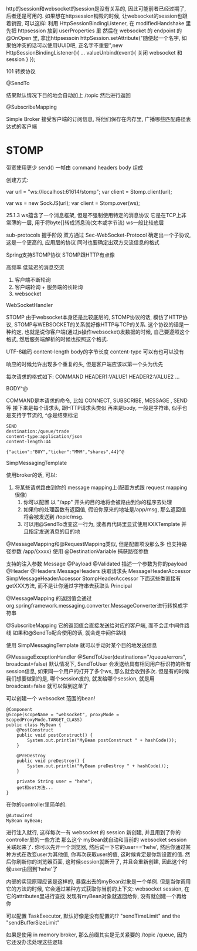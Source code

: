 http的session和websocket的session是没有关系的, 因此可能前者已经过期了, 后者还是可用的.
如果想在httpsession销毁的时候, 让websocket的session也跟着销毁, 可以这样:
利用 HttpSessionBindingListener, 在 modifiedHandshake 里 先把 httpsession 放到 userProperties 里
然后在 websocket 的 endpoint 的 @OnOpen 里, 拿出httpsessoin
httpSession.setAttribute("随便起一个名字, 如果怕冲突的话可以使用UUID吧, 正名字不重要",new HttpSessionBindingListener(){
	... valueUnbind(event){
		关闭 websocket 和 session
	}
});

101 转换协议


@SendTo

结果默认情况下目的地会自动加上 /topic 然后进行返回

@SubscribeMapping

Simple Broker
接受客户端的订阅信息, 将他们保存在内存里, 广播哪些匹配路径表达式的客户端

# STOMP #
带宽使用更少
send()
一帧由 command headers body 组成

创建方式:

var url = "ws://localhost:61614/stomp";
var client = Stomp.client(url);

var ws = new SockJS(url);
var client = Stomp.over(ws);

25.1.3
ws蕴含了一个消息框架, 但是不强制使用特定的消息协议
它是在TCP上非常薄的一层, 用于将byte[]转成消息流(文本或字节流)
ws一般比较底层

sub-protocols
握手阶段 双方通过 Sec-WebSocket-Protocol 确定出一个子协议, 这是一个更高的, 应用层的协议
同时也要确定出双方交流信息的格式

Spring支持STOMP协议
STOMP跟HTTP有点像

高频率 低延迟的消息交流

1. 客户端不断轮询
2. 客户端轮询 + 服务端的长轮询
3. websocket

WebSocketHandler


STOMP
由于websocket本身还是比较底层的, STOMP协议的话, 模仿了HTTP协议, STOMP与WEBSOCKET的关系就好像HTTP与TCP的关系.
这个协议的话是一种约定, 也就是说你客户端(通过js操作websocket)发数据的时候, 自己要遵照这个格式, 然后服务端解析的时候也按照这个格式.

UTF-8编码
content-length body的字节长度
content-type 可以有也可以没有

响应的时候允许出现多个重复的头, 但是客户端应该以第一个头为优先



每次请求的格式如下:
COMMAND
HEADER1:VALUE1
HEADER2:VALUE2
...

BODY^@

COMMAND是本请求的命令, 比如 CONNECT, SUBSCRIBE, MESSAGE , SEND 等
接下来是每个请求头, 跟HTTP请求头类似
再来是body, 一般是字符串, 似乎也是支持字节流的, ^@是结束标记
```
SEND
destination:/queue/trade
content-type:application/json
content-length:44

{"action":"BUY","ticker":"MMM","shares",44}^@
```




SimpMessagingTemplate 


使用broker的话, 可以:
1. 将某些请求路由到你的 message mapping上(配置方式跟 request mapping很像)
	1. 你可以配置 以 "/app" 开头的目的地将会被路由到你的程序去处理
	2. 如果你的处理函数有返回值, 假设你原来的地址是/app/msg, 那么返回值将会被发送到 /topic/msg.
	3. 可以用@SendTo改变这一行为, 或者再代码里显式使用XXXTemplate 并且指定发送消息的目的地




@MessageMapping和@RequestMapping类似, 但是配置项没那么多
也支持路径参数 /app/{xxxx}
使用 @DestinationVariable 捕获路径参数

支持的注入参数
Message
@Payload @Validated 描述一个参数为你的payload
@Header @Headers MessageHeaders 获取请求头
MessageHeaderAccessor SimpMessageHeaderAccessor StompHeaderAccessor 下面这些类直接有 getXXX方法, 而不是让你通过字符串去获取头
Principal

@MessageMapping 的返回值会通过org.springframework.messaging.converter.MessageConverter进行转换成字符串

@SubscribeMapping
它的返回值会直接发送给对应的客户端, 而不会走中间件路线
如果和@SendTo配合使用的话, 就会走中间件路线

使用 SimpMessagingTemplate 就可以手动对某个目的地发送信息

@MessageExceptionHandler
@SendToUser(destinations="/queue/errors", broadcast=false)
默认情况下, SendToUser 会发送给具有相同用户标识符的所有session信息, 如果同一个用户的打开了多个ws, 那么就会收到多次.
但是有的时候我们想要做到的是, 哪个session发的, 就发给哪个session, 就是用 broadcast=false 就可以做到这单了


可以创建一个 websocket 范围的bean!
```
@Component
@Scope(scopeName = "websocket", proxyMode = ScopedProxyMode.TARGET_CLASS)
public class MyBean {
	@PostConstruct
	public void postConstruct() {
		System.out.println("MyBean postConstruct " + hashCode());
	}

	@PreDestroy
	public void preDestroy() {
		System.out.println("MyBean preDestroy " + hashCode());
	}

	private String user = "hehe";
	get和set方法...
}
```
在你的controller里简单的:
```
@Autowired
MyBean myBean;
```
进行注入就行, 这样每次一有 websocket 的 session 新创建, 并且用到了你的controller里的一些方法
那么这个 myBean就自动和当前的 websocket session关联起来了.
你可以先开一个浏览器, 然后试一下它的user=='hehe', 然后你通过某种方式在改变user为其他值, 你再次获取user的值, 这时候肯定是你新设置的值.
然后你刷新你的浏览器页面, 这时候session就断开了, 并且会重新创建, 因此这个时候user由回到'hehe'了

内部的实现原理应该是这样的, 暴露出去的myBean对象是一个单例.
但是当你调用它的方法的时候, 它会通过某种方式获取你当前的上下文: websocket session, 在它的attributes里进行查找
发现有myBean对象就返回给你, 没有就创建一个再给你

	
可以配置 TaskExecutor, 默认好像是没有配置的!?
"sendTimeLimit" and the "sendBufferSizeLimit"


如果是使用 in memory broker, 那么前缀其实是无关紧要的
/topic /queue, 因为它还没办法处理这些逻辑

